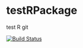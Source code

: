 # testRPackage
test R git

[![Build Status](https://travis-ci.org/abhinavcreed13/testRPackage.svg?branch=master)](https://travis-ci.org/abhinavcreed13/testRPackage)
